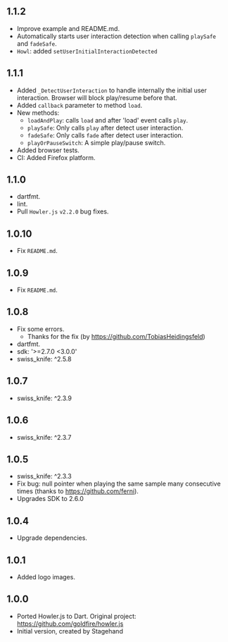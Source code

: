 ## 1.1.2

- Improve example and README.md.
- Automatically starts user interaction detection when calling `playSafe` and `fadeSafe`.
- `Howl`: added `setUserInitialInteractionDetected`

## 1.1.1

- Added `_DetectUserInteraction` to handle internally the initial user interaction. Browser will block play/resume before that.
- Added `callback` parameter to method `load`.
- New methods:
    - `loadAndPlay`: calls `load` and after 'load' event calls `play`.
    - `playSafe`: Only calls `play` after detect user interaction.
    - `fadeSafe`: Only calls `fade` after detect user interaction.
    - `playOrPauseSwitch`: A simple play/pause switch.
- Added browser tests.
- CI: Added Firefox platform.

## 1.1.0

- dartfmt.
- lint.
- Pull `Howler.js` `v2.2.0` bug fixes.

## 1.0.10

- Fix `README.md`.

## 1.0.9

- Fix `README.md`.

## 1.0.8

- Fix some errors.
    - Thanks for the fix (by https://github.com/TobiasHeidingsfeld) 
- dartfmt.
- sdk: '>=2.7.0 <3.0.0'
- swiss_knife: ^2.5.8

## 1.0.7

- swiss_knife: ^2.3.9

## 1.0.6

- swiss_knife: ^2.3.7

## 1.0.5

- swiss_knife: ^2.3.3
- Fix bug: null pointer when playing the same sample many consecutive times (thanks to https://github.com/ferni). 
- Upgrades SDK to 2.6.0

## 1.0.4

- Upgrade dependencies.

## 1.0.1

- Added logo images.

## 1.0.0

- Ported Howler.js to Dart. Original project: https://github.com/goldfire/howler.js
- Initial version, created by Stagehand
